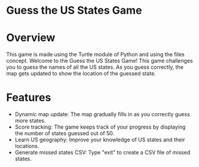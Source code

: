 # Guess the US States Game
# Overview
This game is made using the Turtle module of Python and using the files concept.
Welcome to the Guess the US States Game! This game challenges you to guess the names of all the US states. 
As you guess correctly, the map gets updated to show the location of the guessed state.

# Features

- Dynamic map update: The map gradually fills in as you correctly guess more states.
- Score tracking: The game keeps track of your progress by displaying the number of states guessed out of 50.
- Learn US geography: Improve your knowledge of US states and their locations.
- Generate missed states CSV: Type "exit" to create a CSV file of missed states.
